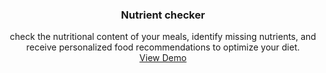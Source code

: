 <div align="center">
  <h3 align="center">Nutrient checker</h3>

  <p align="center">
    check the nutritional content of your meals, identify missing nutrients, and receive personalized food recommendations to optimize your diet.
    <br />
    <a href="#">View Demo</a>
  </p>
</div>
